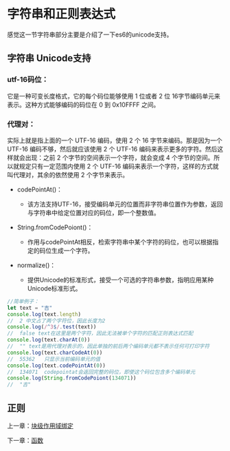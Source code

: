 # 字符串和正则表达式

感觉这一节字符串部分主要是介绍了一下es6的unicode支持。

## 字符串 Unicode支持

### utf-16码位：

  它是一种可变长度格式，它的每个码位能够使用 1 位或者 2 位 16字节编码单元来表示。这种方式能够编码的码位在 0 到 0x10FFFF 之间。

### 代理对：

  实际上就是指上面的一个 UTF-16 编码，使用 2 个 16 字节来编码。那是因为一个 UTF-16 编码不够，然后就应该使用 2 个 UTF-16 编码来表示更多的字符。然后这样就会出现：之前 2 个字节的空间表示一个字符，就会变成 4 个字节的空间。所以就规定只有一定范围内使用 2 个 UTF-16 编码来表示一个字符，这样的方式就叫代理对，其余的依然使用 2 个字节来表示。

* codePointAt()：
  * 该方法支持UTF-16，接受编码单元的位置而非字符串位置作为参数，返回与字符串中给定位置对应的码位，即一个整数值。

* String.fromCodePoiont()：
  * 作用与codePointAt相反，检索字符串中某个字符的码位，也可以根据指定的码位生成一个字符。

* normalize()：
  * 提供Unicode的标准形式，接受一个可选的字符串参数，指明应用某种Unicode标准形式。

```javascript
//简单例子：
let text = "吉"
console.log(text.length)  
//  2 中文占了两个字符位，因此长度为2
console.log(/^3$/.test(text))
//  false text在这里是两个字符，因此无法被单个字符的匹配正则表达式匹配
console.log(text.charAt(0))
//  "" text是用代理对表示的，因此单独的前后两个编码单元都不表示任何可打印字符
console.log(text.charCodeAt(0))
//  55362   只显示当前编码单元的值
console.log(text.codePointAt(0))
//  134071  codepointat会返回完整的码位，即使这个码位包含多个编码单元
console.log(String.fromCodePoiont(134071))
//  "吉"
```

## 正则




上一章：[块级作用域绑定](https://github.com/LinStan/VueStudy/tree/master/读书笔记/深入理解ES6/第一章：块级作用域绑定.md)

下一章：[函数](https://github.com/LinStan/VueStudy/tree/master/读书笔记/深入理解ES6/第三章：函数.md)